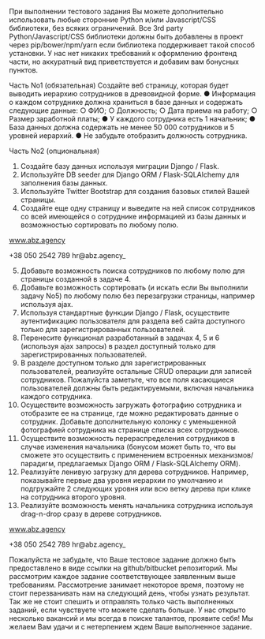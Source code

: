 При выполнении тестового задания Вы можете дополнительно использовать любые
сторонние Python и/или Javascript/CSS библиотеки, без всяких ограничений. Все 3rd
party Python/Javascript/CSS библиотеки должны быть добавлены в проект через
pip/bower/npm/yarn если библиотека поддерживает такой способ установки. У нас
нет никаких требований к оформлению фронтенд части, но аккуратный вид
приветствуется и добавим вам бонусных пунктов.

Часть No1 (обязательная)
Создайте веб страницу, которая будет выводить иерархию сотрудников в
древовидной форме.
● Информация о каждом сотруднике должна храниться в базе данных и
содержать следующие данные:
○ ФИО;
○ Должность;
○ Дата приема на работу;
○ Размер заработной платы;
● У каждого сотрудника есть 1 начальник;
● База данных должна содержать не менее 50 000 сотрудников и 5 уровней
иерархий.
● Не забудьте отобразить должность сотрудника.

Часть No2 (опциональная)
1. Создайте базу данных используя миграции Django / Flask.
2. Используйте DB seeder для Django ORM / Flask-SQLAlchemy для заполнения
базы данных.
3. Используйте Twitter Bootstrap для создания базовых стилей Вашей страницы.
4. Создайте еще одну страницу и выведите на ней список сотрудников со всей
имеющейся о сотруднике информацией из базы данных и возможностью
сортировать по любому полю.

www.abz.agency

+38 050 2542 789
hr@abz.agency_

5. Добавьте возможность поиска сотрудников по любому полю для страницы
созданной в задаче 4.
6. Добавьте возможность сортировать (и искать если Вы выполнили задачу No5)
по любому полю без перезагрузки страницы, например используя ajax.
7. Используя стандартные функции Django / Flask, осуществите аутентификацию
пользователя для раздела веб сайта доступного только для
зарегистрированных пользователей.
8. Перенесите функционал разработанный в задачах 4, 5 и 6 (используя ajax
запросы) в раздел доступный только для зарегистрированных пользователей.
9. В разделе доступном только для зарегистрированных пользователей,
реализуйте остальные CRUD операции для записей сотрудников. Пожалуйста
заметьте, что все поля касающиеся пользователей должны быть
редактируемыми, включая начальника каждого сотрудника.
10. Осуществите возможность загружать фотографию сотрудника и отобразите ее
на странице, где можно редактировать данные о сотрудник. Добавьте
дополнительную колонку с уменьшенной фотографией сотрудника на
странице списка всех сотрудников.
11. Осуществите возможность перераспределения сотрудников в случае
изменения начальника (бонусом может быть то, что вы сможете это
осуществить с применением встроенных механизмов/парадигм, предлагаемых
Django ORM / Flask-SQLAlchemy ORM).
12. Реализуйте ленивую загрузку для дерева сотрудников. Например, показывайте
первые два уровня иерархии по умолчанию и подгружайте 2 следующих
уровня или всю ветку дерева при клике на сотрудника второго уровня.
13. Реализуйте возможность менять начальника сотрудника используя drag-n-drop
сразу в дереве сотрудников.

www.abz.agency

+38 050 2542 789
hr@abz.agency_

Пожалуйста не забудьте, что Ваше тестовое задание должно быть предоставлено в
виде ссылки на github/bitbucket репозиторий. Мы рассмотрим каждое задание
соответствующее заявленным выше требованиям. Рассмотрение занимает некоторое
время, поэтому не стоит перезванивать нам на следующий день, чтобы узнать
результат. Так же не стоит спешить и отправлять только часть выполненных заданий,
если чувствуете что можете сделать больше. У нас открыто несколько вакансий и мы
всегда в поиске талантов, проявите себя! Мы желаем Вам удачи и с нетерпением
ждем Ваше выполненное задание.